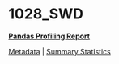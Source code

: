 # 1028_SWD

[**Pandas Profiling Report**](https://epistasislab.github.io/penn-ml-benchmarks/profile/1028_SWD.html)

[Metadata](metadata.yaml) | [Summary Statistics](summary_stats.tsv)
